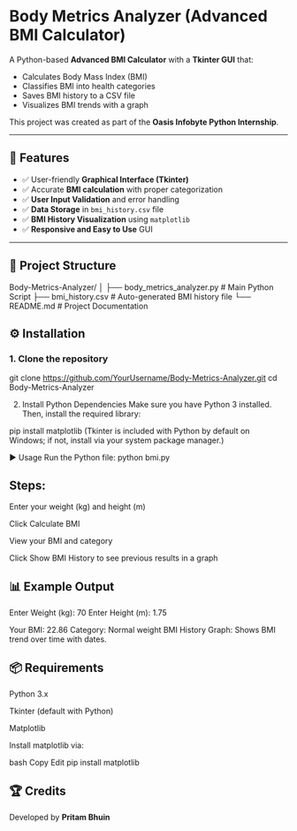 # Body Metrics Analyzer (Advanced BMI Calculator)

A Python-based **Advanced BMI Calculator** with a **Tkinter GUI** that:
- Calculates Body Mass Index (BMI)
- Classifies BMI into health categories
- Saves BMI history to a CSV file
- Visualizes BMI trends with a graph

This project was created as part of the **Oasis Infobyte Python Internship**.

---

## 🚀 Features

- ✅ User-friendly **Graphical Interface (Tkinter)**
- ✅ Accurate **BMI calculation** with proper categorization
- ✅ **User Input Validation** and error handling
- ✅ **Data Storage** in `bmi_history.csv` file
- ✅ **BMI History Visualization** using `matplotlib`
- ✅ **Responsive and Easy to Use** GUI

---

## 📂 Project Structure

Body-Metrics-Analyzer/
│
├── body_metrics_analyzer.py # Main Python Script
├── bmi_history.csv # Auto-generated BMI history file
└── README.md # Project Documentation

## ⚙️ Installation

### 1. Clone the repository

git clone https://github.com/YourUsername/Body-Metrics-Analyzer.git
cd Body-Metrics-Analyzer

2. Install Python Dependencies
Make sure you have Python 3 installed. Then, install the required library:

pip install matplotlib
(Tkinter is included with Python by default on Windows; if not, install via your system package manager.)

▶️ Usage
Run the Python file:
python bmi.py

## Steps:

Enter your weight (kg) and height (m)

Click Calculate BMI

View your BMI and category

Click Show BMI History to see previous results in a graph

## 📊 Example Output

Enter Weight (kg): 70
Enter Height (m): 1.75

Your BMI: 22.86
Category: Normal weight
BMI History Graph:
Shows BMI trend over time with dates.

## 📦 Requirements
Python 3.x

Tkinter (default with Python)

Matplotlib

Install matplotlib via:

bash
Copy
Edit
pip install matplotlib

## 🏆 Credits
Developed by **Pritam Bhuin**